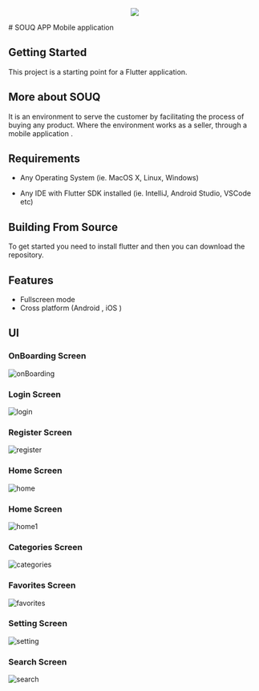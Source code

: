 <p align="center">
  <img src="https://user-images.githubusercontent.com/70586104/198572572-b68fd5cb-89af-4955-b47e-925e05c27f4f.png">
</p>
# SOUQ APP
 Mobile application 
 
## Getting Started
This project is a starting point for a Flutter application.

## More about SOUQ 

It is an environment to serve the customer by facilitating the process of 
buying any product. Where the environment works as a 
seller, through a mobile application .



## Requirements

 - Any Operating System (ie. MacOS X, Linux, Windows)
     
 - Any IDE with Flutter SDK installed (ie. IntelliJ, Android Studio, VSCode etc)
 


## Building From Source
To get started you need to install flutter and then you can download the repository.



## Features

- Fullscreen mode
- Cross platform (Android , iOS )

## UI
### OnBoarding Screen
![onBoarding](https://user-images.githubusercontent.com/70586104/199240279-42b16659-165d-4e3d-9f09-32be46009d8d.gif)

### Login Screen
![login](https://user-images.githubusercontent.com/70586104/199240342-00ebe64e-42a4-4c3d-9512-e1672e6c395f.gif)

### Register Screen
![register](https://user-images.githubusercontent.com/70586104/199243694-5ee4e84d-87c1-4958-bd0e-566e990d8700.gif)

### Home Screen
![home](https://user-images.githubusercontent.com/70586104/199251813-0501a8b0-72a0-4aa8-98b9-2c0f5973e212.gif)

### Home Screen
![home1](https://user-images.githubusercontent.com/70586104/199252000-ec1aeaca-62b8-45d9-b2c9-d854f3494174.gif)

### Categories Screen
![categories](https://user-images.githubusercontent.com/70586104/199252173-051fdeb4-ff4c-4568-b58a-cea075cfd2d2.gif)

### Favorites Screen
![favorites](https://user-images.githubusercontent.com/70586104/199252264-42666386-f19d-4eb6-8c17-794cce036cf7.gif)

### Setting Screen
![setting](https://user-images.githubusercontent.com/70586104/199252328-9896db72-48c5-4106-81ac-5fc161c430c0.gif)

### Search Screen
![search](https://user-images.githubusercontent.com/70586104/199252366-4df97eae-f9a2-4178-bff1-afa34e5b521f.gif)
